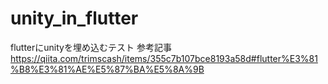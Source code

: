# unity_in_flutter
flutterにunityを埋め込むテスト
参考記事
https://qiita.com/trimscash/items/355c7b107bce8193a58d#flutter%E3%81%B8%E3%81%AE%E5%87%BA%E5%8A%9B
